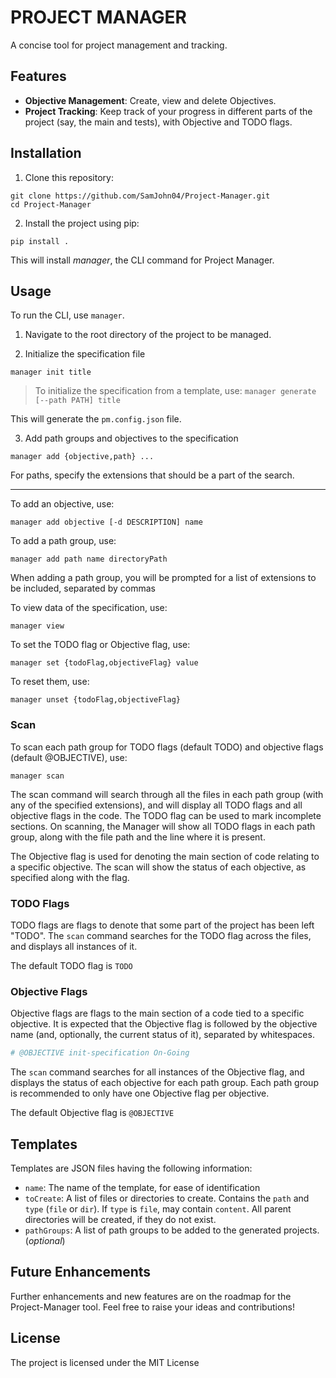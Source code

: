 # PROJECT MANAGER

A concise tool for project management and tracking.


## Features

- **Objective Management**: Create, view and delete Objectives.
- **Project Tracking**: Keep track of your progress in different parts of the project (say, the main and tests), with Objective and TODO flags.

## Installation

1. Clone this repository:

```commandline
git clone https://github.com/SamJohn04/Project-Manager.git
cd Project-Manager
```

2. Install the project using pip:
```commandline
pip install .
```

This will install *manager*, the CLI command for Project Manager.

## Usage

To run the CLI, use `manager`.

1. Navigate to the root directory of the project to be managed.

2. Initialize the specification file
```commandline
manager init title
```

> To initialize the specification from a template, use:
> `manager generate [--path PATH] title`

This will generate the `pm.config.json` file.

3. Add path groups and objectives to the specification
```commandline
manager add {objective,path} ...
```

For paths, specify the extensions that should be a part of the search.

---

To add an objective, use:
```commandline
manager add objective [-d DESCRIPTION] name
```

To add a path group, use:
```commandline
manager add path name directoryPath
```
When adding a path group, you will be prompted for a list of extensions to be included, separated by commas

To view data of the specification, use:
```commandline
manager view
```

To set the TODO flag or Objective flag, use:
```commandline
manager set {todoFlag,objectiveFlag} value
```

To reset them, use:
```commandline
manager unset {todoFlag,objectiveFlag}
```

### Scan

To scan each path group for TODO flags (default TODO) and objective flags (default @OBJECTIVE), use:

```commandline
manager scan
```

The scan command will search through all the files in each path group (with any of the specified extensions), and will display all TODO flags and all objective flags in the code.
The TODO flag can be used to mark incomplete sections. On scanning, the Manager will show all TODO flags in each path group, along with the file path and the line where it is present.

The Objective flag is used for denoting the main section of code relating to a specific objective. The scan will show the status of each objective, as specified along with the flag.

### TODO Flags

TODO flags are flags to denote that some part of the project has been left "TODO".
The `scan` command searches for the TODO flag across the files, and displays all instances of it.

The default TODO flag is `TODO`

### Objective Flags

Objective flags are flags to the main section of a code tied to a specific objective.
It is expected that the Objective flag is followed by the objective name (and, optionally, the current status of it), separated by whitespaces.

```python
# @OBJECTIVE init-specification On-Going
```

The `scan` command searches for all instances of the Objective flag, and displays the status of each objective for each path group.
Each path group is recommended to only have one Objective flag per objective.

The default Objective flag is `@OBJECTIVE`

## Templates

Templates are JSON files having the following information:

- `name`: The name of the template, for ease of identification
- `toCreate`: A list of files or directories to create. Contains the `path` and `type` (`file` or `dir`). If `type` is `file`, may contain `content`. All parent directories will be created, if they do not exist.
- `pathGroups`: A list of path groups to be added to the generated projects. (*optional*)

## Future Enhancements

Further enhancements and new features are on the roadmap for the Project-Manager tool. Feel free to raise your ideas and contributions!


## License

The project is licensed under the MIT License

